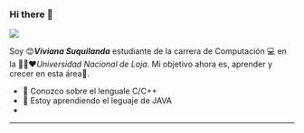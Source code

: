 ### Hi there 👋
<p align="left">
 <img src="https://readme-typing-svg.herokuapp.com/?lines=Bienvenidos+a+mi+perfil+GitHub!&center=true&width=360&height=30">
</p>

<!-- <a target="blank"><img align="left" src="./assets/profile_pic.gif" /></a> -->

Soy 😊***Viviana Suquilanda*** estudiante de la carrera de Computación 💻 en la 💛💚❤️*Universidad Nacional de Loja*. Mi objetivo ahora es, aprender y crecer en esta área🚶.

* 👀 Conozco sobre el lenguale C/C++
* 💬 Estoy aprendiendo el leguaje de JAVA
* 
<!-- to print thick horizontal line -->
---
